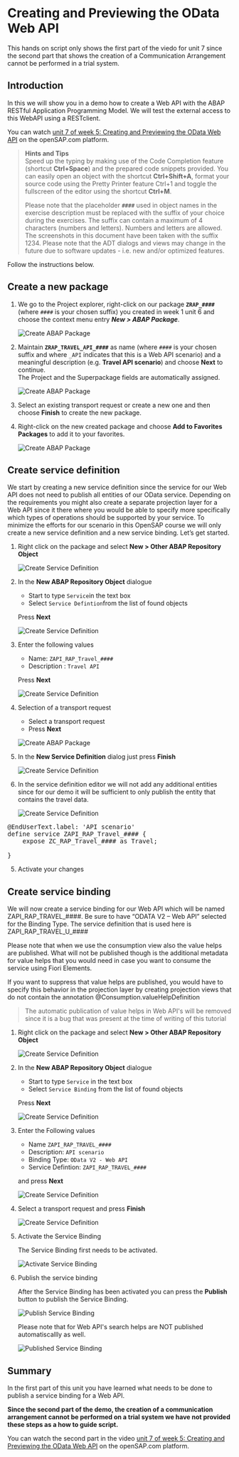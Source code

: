 # Creating and Previewing the OData Web API

This hands on script only shows the first part of the viedo for unit 7 since the second part that shows the creation of a Communication Arrangement cannot be performed in a trial system.

## Introduction  

In this we will show you in a demo how to create a Web API with the ABAP RESTful Application Programming Model.
We will test the external access to this WebAPI using a RESTclient.

You can watch [unit 7 of week 5: Creating and Previewing the OData Web API](https://open.sap.com/courses/cp13/items/4BZVcodS1ChsBJFZCM427x) on the openSAP.com platform.
 
> **Hints and Tips**    
> Speed up the typing by making use of the Code Completion feature (shortcut **Ctrl+Space**) and the prepared code snippets provided. 
> You can easily open an object with the shortcut **Ctrl+Shift+A**, format your source code using the Pretty Printer feature Ctrl+1 and toggle the fullscreen of the editor using the shortcut **Ctrl+M**.   
>
> Please note that the placeholder **`####`** used in object names in the exercise description must be replaced with the suffix of your choice during the exercises. The suffix can contain a maximum of 4 characters (numbers and letters). Numbers and letters are allowed.  
> The screenshots in this document have been taken with the suffix 1234.
> Please note that the ADT dialogs and views may change in the future due to software updates - i.e. new and/or optimized features.

Follow the instructions below.  

## Create a new package

1. We go to the Project explorer, right-click on our package **`ZRAP_####`** (where `####` is your chosen suffix) you created in week 1 unit 6 and choose the context menu entry **_New > ABAP Package_**.  
   
    ![Create ABAP Package](images/w5u7_01_01.png)
  
2. Maintain **`ZRAP_TRAVEL_API_####`** as name (where `####` is your chosen suffix and where `_API` indicates that this is a Web API scenario) and a meaningful description (e.g. **Travel API scenario**) and choose **Next** to continue.  
The Project and the Superpackage fields are automatically assigned.
   

    ![Create ABAP Package](images/w5u7_01_02.png)
    
  
4. Select an existing transport request or create a new one and then choose **Finish** to create the new package.  
  
5. Right-click on the new created package and choose  **Add to Favorites Packages** to add it to your favorites.  
   

    ![Create ABAP Package](images/w5u7_01_03.png)

    

## Create service definition 

We start by creating a new service definition since the service for our Web API does not need to publish all entities of our OData service.
Depending on the requirements you might also create a separate projection layer for a Web API since it there where you would be able to specify more specifically which types of operations should be supported by your service.
To minimize the efforts for our scenario in this OpenSAP course we will only create a new service definition and a new service binding.
Let’s get started.

1. Right click on the package  and select **New > Other ABAP Repository Object**

   ![Create Service Definition](images/w5u7_04_01.png)

2. In the **New ABAP Repository Object** dialogue 
   - Start to type `Service`in the text box
   - Select `Service Defintion`from the list of found objects
   
   Press **Next**

   ![Create Service Definition](images/w5u7_04_02.png)

2. Enter the following values
   
   - Name: `ZAPI_RAP_Travel_####`
   - Description : `Travel API`
   
   Press **Next**
    
   ![Create Service Definition](images/w5u7_04_03.png)
 
3. Selection of a transport request

   - Select a transport request
   - Press **Next**
   
   ![Create ABAP Package](images/w5u7_04_04.png)

3. In the **New Service Definition** dialog just press **Finish**
   
   ![Create Service Definition](images/w5u7_04_05.png)

4. In the service definition editor we will not add any additional entities since for our demo it will be sufficient to only publish the entity that contains the travel data.

   ![Create Service Definition](images/w5u7_04_06.png)

<pre>
@EndUserText.label: 'API scenario'
define service ZAPI_RAP_Travel_#### {
    expose ZC_RAP_Travel_#### as Travel; 
    
}
</pre>

5. Activate your changes

## Create service binding

We will now create a service binding for our Web API which will be named ZAPI_RAP_TRAVEL_####.
Be sure to have “ODATA V2 – Web API” selected for the Binding Type.
The service definition that is used here is
ZAPI_RAP_TRAVEL_U_####

Please note that when we use the consumption view also the value helps are published.
What will not be published though is the additional metadata for value helps that you would need in case you want to consume the service using Fiori Elements.

If you want to suppress that value helps are published, you would have to specify this behavior in the projection layer by creating projection views that do not contain the annotation 
@Consumption.valueHelpDefinition

> The automatic publication of value helps in Web API's will be removed since it is a bug that was present at the time of writing of this tutorial

1. Right click on the package  and select **New > Other ABAP Repository Object**

   ![Create Service Definition](images/w5u7_04_01.png)

2. In the **New ABAP Repository Object** dialogue 
   - Start to type `Service` in the text box
   - Select `Service Binding` from the list of found objects
   
   Press **Next**

   ![Create Service Definition](images/w5u7_05_02.png)

2. Enter the Following values
   - Name `ZAPI_RAP_TRAVEL_####`
   - Description: `API scenario`
   - Binding Type: `OData V2 - Web API`
   - Service Defintion: `ZAPI_RAP_TRAVEL_####`
   
   and press **Next**    
      
    ![Create Service Definition](images/w5u7_05_03.png)

 3. Select a transport request and press **Finish**
 
    ![Create Service Definition](images/w5u7_05_04.png)

 4. Activate the Service Binding  
   
    The Service Binding first needs to be activated. 

    ![Activate Service Binding](images/w5u7_05_40.png)

 5. Publish the service binding
 
    After the Service Binding has been activated you can press the **Publish** button to publish the Service Binding.
    
    ![Publish Service Binding](images/w5u7_05_41.png)

    Please note that for Web API's search helps are NOT published automatiscallly as well.

    ![Published Service Binding](images/w5u7_05_42.png)

## Summary

In the first part of this unit you have learned what needs to be done to publish a service binding for a Web API.

**Since the second part of the demo, the creation of a communication arrangement cannot be performed on a trial system we have not provided these steps as a how to guide script.**

You can watch the second part in the video [unit 7 of week 5: Creating and Previewing the OData Web API](https://open.sap.com/courses/cp13/items/4BZVcodS1ChsBJFZCM427x) on the openSAP.com platform.



